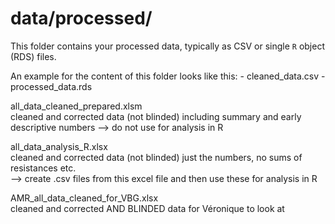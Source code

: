 # data/processed/

This folder contains your processed data, typically as CSV or single `R` object (RDS) files.

An example for the content of this folder looks like this: - cleaned_data.csv - processed_data.rds

all_data_cleaned_prepared.xlsm\
cleaned and corrected data (not blinded) including summary and early descriptive numbers --\> do not use for analysis in R

all_data_analysis_R.xlsx\
cleaned and corrected data (not blinded) just the numbers, no sums of resistances etc.\
--\> create .csv files from this excel file and then use these for analysis in R

AMR_all_data_cleaned_for_VBG.xlsx\
cleaned and corrected AND BLINDED data for Véronique to look at
